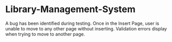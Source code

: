# Library-Management-System

A bug has been identified during testing. Once in the Insert Page, user is unable to move to any other page without inserting. Validation errors display when trying to move to another page.
